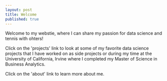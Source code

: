 ```yaml
---
layout: post
title: Welcome
published: true
---
```



Welcome to my webstie, where I can share my passion for data science and tennis with ohters! 

Click on the 'projects' link to look at some of my favorite data science projects that I have worked on as side projects or during my time at the University of California, Irvine where I completed my Master of Science in Business Analytics. 

Click on the 'about' link to learn more about me.

